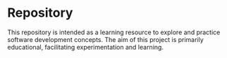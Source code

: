 # Repository

This repository is intended as a learning resource to explore and practice software development concepts. The aim of this project is primarily educational, facilitating experimentation and learning.
